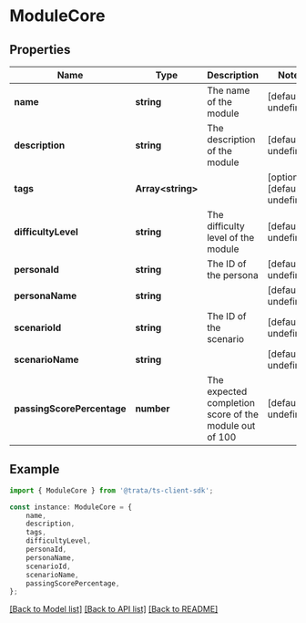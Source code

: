 # ModuleCore


## Properties

Name | Type | Description | Notes
------------ | ------------- | ------------- | -------------
**name** | **string** | The name of the module | [default to undefined]
**description** | **string** | The description of the module | [default to undefined]
**tags** | **Array&lt;string&gt;** |  | [optional] [default to undefined]
**difficultyLevel** | **string** | The difficulty level of the module | [default to undefined]
**personaId** | **string** | The ID of the persona | [default to undefined]
**personaName** | **string** |  | [default to undefined]
**scenarioId** | **string** | The ID of the scenario | [default to undefined]
**scenarioName** | **string** |  | [default to undefined]
**passingScorePercentage** | **number** | The expected completion score of the module out of 100 | [default to undefined]

## Example

```typescript
import { ModuleCore } from '@trata/ts-client-sdk';

const instance: ModuleCore = {
    name,
    description,
    tags,
    difficultyLevel,
    personaId,
    personaName,
    scenarioId,
    scenarioName,
    passingScorePercentage,
};
```

[[Back to Model list]](../README.md#documentation-for-models) [[Back to API list]](../README.md#documentation-for-api-endpoints) [[Back to README]](../README.md)

